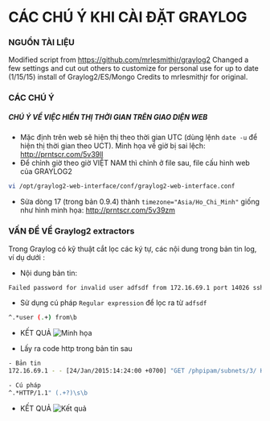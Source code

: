 # CÁC CHÚ Ý KHI CÀI ĐẶT GRAYLOG 

### NGUỒN TÀI LIỆU
Modified script from https://github.com/mrlesmithjr/graylog2
Changed a few settings and cut out others to customize for personal use for up to date (1/15/15) install of Graylog2/ES/Mongo
Credits to mrlesmithjr for original.

### CÁC CHÚ Ý
##### CHÚ Ý VỀ VIỆC HIỂN THỊ THỜI GIAN TRÊN GIAO DIỆN WEB 
* Mặc định trên web sẽ hiện thị theo thời gian UTC (dùng lệnh `date -u` để hiện thị thời gian theo UCT). Minh họa về giờ bị sai lệch: http://prntscr.com/5v39ll
* Để chỉnh giờ theo giờ VIỆT NAM thì chỉnh ở file sau, file cấu hình web của GRAYLOG2
```sh
vi /opt/graylog2-web-interface/conf/graylog2-web-interface.conf
```

* Sửa dòng 17 (trong bản 0.9.4) thành `timezone="Asia/Ho_Chi_Minh"` giống như hình minh họa: http://prntscr.com/5v39zm

### VẤN ĐỀ VỀ Graylog2 extractors

Trong Graylog có kỹ thuật cắt lọc các ký tự, các nội dung trong bản tin log, ví dụ dưới :

* Nội dung bản tin: 
```sh 
Failed password for invalid user adfsdf from 172.16.69.1 port 14026 ssh2
```
* Sử dụng cú pháp `Regular expression` để lọc ra từ `adfsdf`
```sh
^.*user (.+) from\b
```
- KẾT QUẢ
![Minh họa](http://i.imgur.com/xcXWOi0.png)

* Lấy ra code http trong bản tin sau
```sh
- Bản tin
172.16.69.1 - - [24/Jan/2015:14:24:00 +0700] "GET /phpipam/subnets/3/ HTTP/1.1" 200 5832 "http://172.16.69.22/phpipam/" "Mozilla/5.0 (Windows NT 6.1; WOW64) AppleWebKit/537.36 (KHTML, like Gecko) coc_coc_browser/45.0 Chrome/39.0.2171.103 Safari/537.36"

- Cú pháp
^.*HTTP/1.1" (.+?)\s\b
```

- KẾT QUẢ
![Kết quả](http://i.imgur.com/m3yK91F.png)

